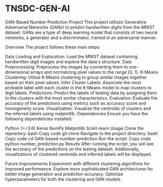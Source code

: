 # TNSDC-GEN-AI
GAN-Based Number Prediction Project
This project utilizes Generative Adversarial Networks (GANs) to predict handwritten digits from the MNIST dataset. GANs are a type of deep learning model that consists of two neural networks, a generator and a discriminator, trained in an adversarial manner.

Overview
The project follows these main steps:

Data Loading and Exploration: Load the MNIST dataset containing handwritten digit images and explore the data's structure.
Data Preprocessing: Preprocess the images by converting them to one-dimensional arrays and normalizing pixel values to the range [0, 1].
K-Means Clustering: Utilize K-Means clustering to group similar images together based on their pixel values.
Infer Cluster Labels: Associate the most probable label with each cluster in the K-Means model to map clusters to digit labels.
Predictions: Predict the labels of testing data by assigning them to the clusters with the most similar characteristics.
Evaluation: Evaluate the accuracy of the predictions using metrics such as accuracy score and homogeneity score.
Visualization: Visualize the centroids of clusters and the inferred labels using matplotlib.
Dependencies
Ensure you have the following dependencies installed:

Python (>=3.6)
Keras
NumPy
Matplotlib
Scikit-learn
Usage
Clone the repository:
bash
Copy code
git clone <repository-url>
Navigate to the project directory:
bash
Copy code
cd GAN-based-number-prediction
Run the script:
Copy code
python number_prediction.py
Results
After running the script, you will see the accuracy of the predictions on the testing dataset. Additionally, visualizations of clustered centroids and inferred labels will be displayed.

Future Improvements
Experiment with different clustering algorithms for improved performance.
Explore more sophisticated GAN architectures for better image generation and prediction accuracy.
Optimize hyperparameters for both the clustering and GAN models.
